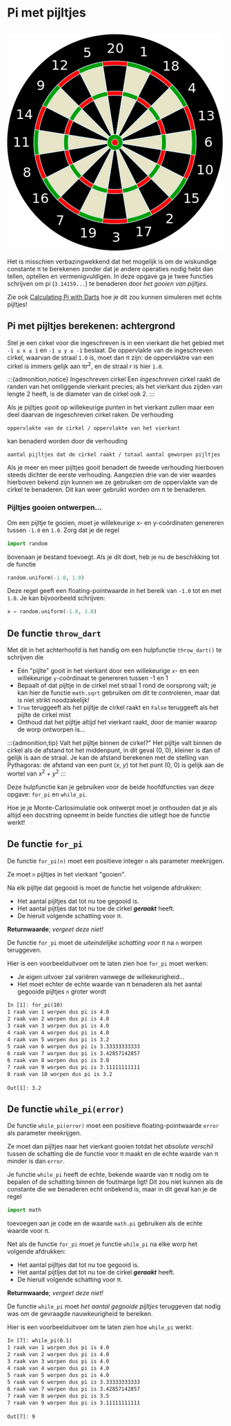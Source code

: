 # Pi met pijltjes

```{include} ../class/problems/pi_pijlen.md
```

![Dartboard](images/pi_pijlen/500px-Dartboard.png)

Het is misschien verbazingwekkend dat het mogelijk is om de wiskundige constante π te berekenen zonder dat je andere operaties nodig hebt dan tellen, optellen en vermenigvuldigen. In deze opgave ga je twee functies schrijven om pi (`3.14159...`) te benaderen door *het gooien van pijltjes*.

Zie ook [Calculating Pi with Darts](https://www.youtube.com/watch?v=M34TO71SKGk) hoe je dit zou kunnen simuleren met échte pijltjes!

## Pi met pijltjes berekenen: achtergrond

Stel je een cirkel voor die ingeschreven is in een vierkant die het gebied met `-1 ≤ x ≤ 1` en `-1 ≤ y ≤ -1` beslaat. De oppervlakte van de ingeschreven cirkel, waarvan de straal `1.0` is, moet dan π zijn: de oppervlaktre van een cirkel is immers gelijk aan π*r*<sup>2</sup>, en de straal *r* is hier `1.0`.

:::{admonition,notice} Ingeschreven cirkel
Een *ingeschreven* cirkel raakt de randen van het omliggende vierkant precies; als het vierkant dus zijden van lengte 2 heeft, is de diameter van de cirkel ook 2.
:::

Als je pijltjes gooit op willekeurige punten in het vierkant zullen maar een deel daarvan de ingeschreven cirkel raken. De verhouding

```
oppervlakte van de cirkel / oppervlakte van het vierkant
```

kan benaderd worden door de verhouding

```
aantal pijltjes dat de cirkel raakt / totaal aantal geworpen pijltjes
```

Als je meer en meer pijltjes gooit benadert de tweede verhouding hierboven steeds dichter de eerste verhouding. Aangezien drie van de vier waardes hierboven bekend zijn kunnen we ze gebruiken om de oppervlakte van de cirkel te benaderen. Dit kan weer gebruikt worden om π te benaderen.

### Pijltjes gooien ontwerpen...

Om een pijltje te gooien, moet je willekeurige x- en y-coördinaten genereren tussen `-1.0` en `1.0`. Zorg dat je de regel

```python
import random
```

bovenaan je bestand toevoegt. Als je dit doet, heb je nu de beschikking tot de functie

```python
random.uniform(-1.0, 1.0)
```

Deze regel geeft een floating-pointwaarde in het bereik van `-1.0` tot en met `1.0`. Je kan bijvoorbeeld schrijven:

```python
x = random.uniform(-1.0, 1.0)
```

## De functie `throw_dart`

Met dit in het achterhoofd is het handig om een hulpfunctie `throw_dart()` te schrijven die

* Eén "pijlte" gooit in het vierkant door een willekeurige `x`- en een willekeurige `y`-coördinaat te genereren tussen -1 en 1
* Bepaalt of dat pijltje in de cirkel met straal 1 rond de oorsprong valt; je kan hier de functie `math.sqrt` gebruiken om dit te controleren, maar dat is niet strikt noodzakelijk!
* `True` teruggeeft als het pijltje de cirkel raakt en `False` teruggeeft als het pijlte de cirkel mist
* Onthoud dat het pijltje altijd het vierkant raakt, door de manier waarop de worp ontworpen is...

:::{admonition,tip} Valt het pijltje binnen de cirkel?"
Het pijltje valt binnen de cirkel als de afstand tot het middenpunt, in dit geval (0, 0), kleiner is dan of gelijk is aan de straal. Je kan de afstand berekenen met de stelling van Pythagoras: de afstand van een punt (*x*, *y*) tot het punt (0, 0) is gelijk aan de wortel van *x*<sup>2</sup> + *y*<sup>2</sup>
:::

Deze hulpfunctie kan je gebruiken voor de beide hoofdfuncties van deze opgave: `for_pi` en `while_pi`.

Hoe je je Monte-Carlosimulatie ook ontwerpt moet je onthouden dat je als altijd een docstring opneemt in beide functies die uitlegt hoe de functie werkt!

## De functie `for_pi`

De functie `for_pi(n)` moet een positieve integer `n` als parameter meekrijgen.

Ze moet `n` pijltjes in het vierkant "gooien".

Na elk pijltje dat gegooid is moet de functie het volgende afdrukken:

* Het aantal pijltjes dat tot nu toe gegooid is.
* Het aantal pijtljes dat tot nu toe de cirkel ***geraakt*** heeft.
* De hieruit volgende schatting voor π.

**Returnwaarde**; *vergeet deze niet!*

De functie `for_pi` moet de *uiteindelijke schatting voor π* na `n` worpen teruggeven.

Hier is een voorbeelduitvoer om te laten zien hoe `for_pi` moet werken:

* Je eigen uitvoer zal variëren vanwege de willekeurigheid...
* Het moet echter de echte waarde van π benaderen als het aantal gegooide pijltjes `n` groter wordt

```ipython
In [1]: for_pi(10)
1 raak van 1 worpen dus pi is 4.0
2 raak van 2 worpen dus pi is 4.0
3 raak van 3 worpen dus pi is 4.0
4 raak van 4 worpen dus pi is 4.0
4 raak van 5 worpen dus pi is 3.2
5 raak van 6 worpen dus pi is 3.33333333333
6 raak van 7 worpen dus pi is 3.42857142857
6 raak van 8 worpen dus pi is 3.0
7 raak van 9 worpen dus pi is 3.11111111111
8 raak van 10 worpen dus pi is 3.2

Out[1]: 3.2
```

## De functie `while_pi(error)`

De functie `while_pi(error)` moet een positieve floating-pointwaarde `error` als parameter meekrijgen.

Ze moet dan pijltjes naar het vierkant gooien totdat het *absolute verschil* tussen de schatting die de functie voor π maakt en de echte waarde van π minder is dan `error`.

Je functie `while_pi` heeft de echte, bekende waarde van π nodig om te bepalen of de schatting binnen de foutmarge ligt! Dit zou niet kunnen als de constante die we benaderen echt onbekend is, maar in dit geval kan je de regel

```python
import math
```

toevoegen aan je code en de waarde `math.pi` gebruiken als de echte waarde voor π.

Net als de functie `for_pi` moet je functie `while_pi` na elke worp het volgende afdrukken:

* Het aantal pijltjes dat tot nu toe gegooid is.
* Het aantal pijtljes dat tot nu toe de cirkel ***geraakt*** heeft.
* De hieruit volgende schatting voor π.

**Returnwaarde**; *vergeet deze niet!*

De functie `while_pi` moet *het aantal gegooide pijltjes* teruggeven dat nodig was om de gevraagde
nauwkeurigheid te bereiken.

Hier is een voorbeelduitvoer om te laten zien hoe `while_pi` werkt:

```ipython
In [7]: while_pi(0.1)
1 raak van 1 worpen dus pi is 4.0
2 raak van 2 worpen dus pi is 4.0
3 raak van 3 worpen dus pi is 4.0
4 raak van 4 worpen dus pi is 4.0
5 raak van 5 worpen dus pi is 4.0
5 raak van 6 worpen dus pi is 3.33333333333
6 raak van 7 worpen dus pi is 3.42857142857
7 raak van 8 worpen dus pi is 3.5
7 raak van 9 worpen dus pi is 3.11111111111

Out[7]: 9
```
